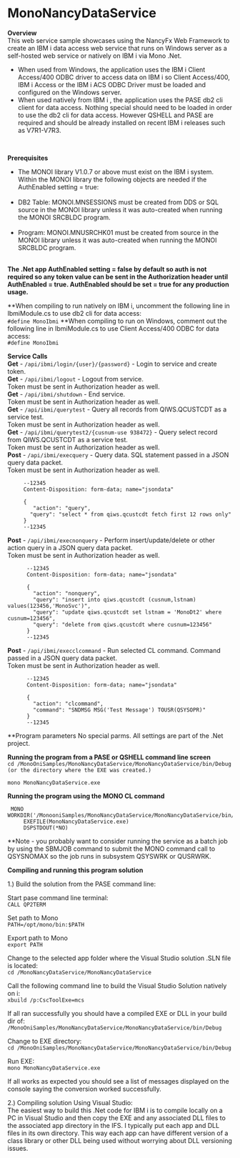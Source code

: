 ﻿# MonoNancyDataService

**Overview**<br>
This web service sample showcases using the NancyFx Web Framework to create an
IBM i data access web service that runs on Windows server as a self-hosted web service or natively on IBM i via Mono .Net.
* When used from Windows, the application uses the IBM i Client Access/400 ODBC driver to access data on IBM i
so Client Access/400, IBM i Access or the IBM i ACS ODBC Driver must be loaded and configured on the Windows server.
* When used natively from IBM i , the application uses the PASE db2 cli client for data access. 
Nothing special should need to be loaded in order to use the db2 cli for data access. However QSHELL and PASE are required and should be already installed on recent IBM i releases such as V7R1-V7R3.
<br>

**Prerequisites**<br>
* The MONOI library V1.0.7 or above must exist on the IBM i system. <br>
Within the MONOI library the following objects are needed if the AuthEnabled setting = true:<br><br>
* DB2 Table: MONOI.MNSESSIONS must be created from DDS or SQL source in the MONOI library unless it was auto-created when running the MONOI SRCBLDC program.<br><br>
* Program: MONOI.MNUSRCHK01 must be created from source in the MONOI library unless it was auto-created when running the MONOI SRCBLDC program.<br><br>

**The .Net app AuthEnabled setting = false by default so auth is not required so any token value can be sent in the Authorization header until AuthEnabled = true. AuthEnabled should be set = true for any production usage.**<br>

**When compiling to run natively on IBM i, uncomment the following line in IbmiModule.cs to use db2 cli for data access:<br>
```#define MonoIbmi```
**When compiling to run on Windows, comment out the following line in IbmiModule.cs to use Client Access/400 ODBC for data access:<br>
```#define MonoIbmi```

**Service Calls**<br>
**Get** - ```/api/ibmi/login/{user}/{password}``` - Login to service and create token.<br>
**Get** - ```/api/ibmi/logout``` - Logout from service. <br>
Token must be sent in Authorization header as well.<br>
**Get** - ```/api/ibmi/shutdown``` - End service.<br> 
      Token must be sent in Authorization header as well.<br>
**Get** - ```/api/ibmi/querytest``` - Query all records from QIWS.QCUSTCDT as a service test.<br> 
      Token must be sent in Authorization header as well.<br>
**Get** - ```/api/ibmi/querytest2/{cusnum-use 938472}``` - Query select record from QIWS.QCUSTCDT as a service test.<br> 
      Token must be sent in Authorization header as well.<br>
**Post** - ```/api/ibmi/execquery``` - Query data. SQL statement passed in a JSON query data packet.<br> 
      Token must be sent in Authorization header as well.<br>
 ```
      --12345
      Content-Disposition: form-data; name="jsondata"

      {
         "action": "query",
        "query": "select * from qiws.qcustcdt fetch first 12 rows only"
      }
      --12345
```

**Post** - ```/api/ibmi/execnonquery``` - Perform insert/update/delete or other action query in a JSON query data packet.<br> 
      Token must be sent in Authorization header as well.<br>
```
      --12345
      Content-Disposition: form-data; name="jsondata"

      {
        "action": "nonquery",
        "query": "insert into qiws.qcustcdt (cusnum,lstnam) values(123456,'MonoSvc')",
        "query": "update qiws.qcustcdt set lstnam = 'MonoDt2' where cusnum=123456",
        "query": "delete from qiws.qcustcdt where cusnum=123456"
      }
      --12345
```
**Post** - ```/api/ibmi/execclcommand``` - Run selected CL command. Command passed in a JSON query data packet.<br> 
      Token must be sent in Authorization header as well.<br>
```
      --12345
      Content-Disposition: form-data; name="jsondata"

      {
        "action": "clcommand",
        "command": "SNDMSG MSG('Test Message') TOUSR(QSYSOPR)"
      }
      --12345
```

**Program parameters
No special parms. All settings are part of the .Net project.<br>

**Running the program from a PASE or QSHELL command line screen**<br>
`cd /MonoOniSamples/MonoNancyDataService/MonoNancyDataService/bin/Debug (or the directory where the EXE was created.)`

`mono MonoNancyDataService.exe`

**Running the program using the MONO CL command**<br>
```
 MONO WORKDIR('/MonooniSamples/MonoNancyDataService/MonoNancyDataService/bin/Debug')                    
     EXEFILE(MonoNancyDataService.exe)                                  
     DSPSTDOUT(*NO)                                            
```
**Note - you probably want to consider running the service as a batch job by using the SBMJOB command to submit the MONO command call to QSYSNOMAX so the job runs in subsystem QSYSWRK or QUSRWRK. 

**Compiling and running this program solution**<br>

1.) Build the solution from the PASE command line:

Start pase command line terminal:<br>
`CALL QP2TERM`

Set path to Mono<br>
`PATH=/opt/mono/bin:$PATH`

Export path to Mono<br>
`export PATH`

Change to the selected app folder where the Visual Studio solution .SLN file is located:<br>
`cd /MonoNancyDataService/MonoNancyDataService`

Call the following command line to build the Visual Studio Solution natively on i:<br>
`xbuild /p:CscToolExe=mcs`

If all ran successfully you should have a compiled EXE or DLL in your build dir of:<br>
`/MonoOniSamples/MonoNancyDataService/MonoNancyDataService/bin/Debug`

Change to EXE directory:<br>
`cd /MonoOniSamples/MonoNancyDataService/MonoNancyDataService/bin/Debug`

Run EXE:<br>
`mono MonoNancyDataService.exe`

If all works as expected you should see a list of messages displayed on the 
console saying the conversion worked successfully.

2.) Compiling solution Using Visual Studio:<br>
The easiest way to build this .Net code for IBM i is to compile locally on a PC in Visual Studio
and then copy the EXE and any associated DLL files to the associated app directory in the IFS. 
I typically put each app and DLL files in its own directory. This way each app can have different
version of a class library or other DLL being used without worrying about DLL versioning issues.
